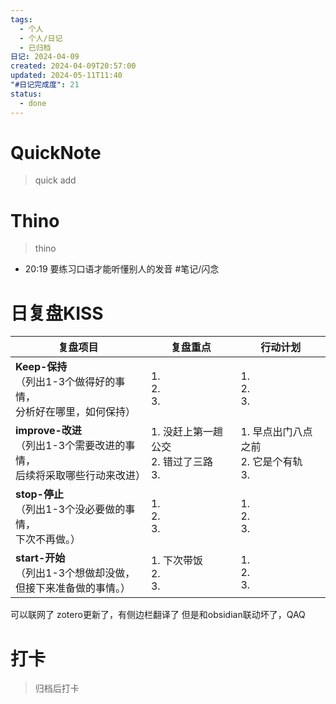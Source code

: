 ```yaml
---
tags:
  - 个人
  - 个人/日记
  - 已归档
日记: 2024-04-09
created: 2024-04-09T20:57:00
updated: 2024-05-11T11:40
"#日记完成度": 21
status:
  - done
---
```

# QuickNote
> quick add

# Thino
> thino
- 20:19 
	要练习口语才能听懂别人的发音
	#笔记/闪念 

# 日复盘KISS
| **复盘项目**                                             | **复盘重点**                       | **行动计划**                       |
| ---------------------------------------------------- | ------------------------------ | ------------------------------ |
| **Keep-保持**<br>（列出1-3个做得好的事情，<br>   分析好在哪里，如何保持）     | 1.  <br>2. <br>3.              | 1.  <br>2. <br>3.              |
| **improve-改进**<br>（列出1-3个需要改进的事情，<br>  后续将采取哪些行动来改进） | 1.  没赶上第一趟公交<br>2. 错过了三路<br>3. | 1. 早点出门八点之前 <br>2. 它是个有轨<br>3. |
| **stop-停止**<br>（列出1-3个没必要做的事情，<br>下次不再做。）            | 1.  <br>2. <br>3.              | 1.  <br>2. <br>3.              |
| **start-开始**<br>（列出1-3个想做却没做，<br>但接下来准备做的事情。）        | 1.  下次带饭<br>2. <br>3.          | 1.  <br>2. <br>3.              |

可以联网了
zotero更新了，有侧边栏翻译了
但是和obsidian联动坏了，QAQ
# 打卡
> 归档后打卡


